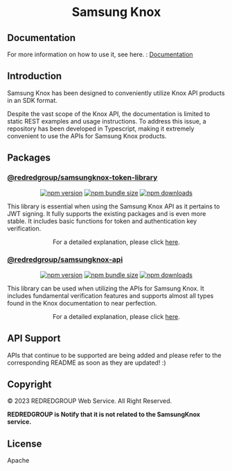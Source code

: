 <h1 align="center"> Samsung Knox </h1>

## Documentation

For more information on how to use it, see here. : [Documentation](https://redredgroup.github.io/samsungknox)


## Introduction

Samsung Knox has been designed to conveniently utilize Knox API products in an SDK format.

Despite the vast scope of the Knox API, the documentation is limited to static REST examples and usage instructions. To address this issue, a repository has been developed in Typescript, making it extremely convenient to use the APIs for Samsung Knox products.


## Packages

### [@redredgroup/samsungknox-token-library](https://www.npmjs.com/package/@redredgroup/samsungknox-token-library)
<div align="center">

[![npm version](https://img.shields.io/npm/v/@redredgroup%2Fsamsungknox-token-library.svg?style=flat-square)](https://www.npmjs.com/package/@redredgroup/samsungknox-token-library)
[![npm bundle size](https://img.shields.io/bundlephobia/minzip/@redredgroup%2Fsamsungknox-token-library?style=flat-square)](https://bundlephobia.com/package/@redredgroup%2Fsamsungknox-token-library@latest)
[![npm downloads](https://img.shields.io/npm/dm/@redredgroup%2Fsamsungknox-token-library.svg?style=flat-square)](https://npm-stat.com/charts.html?package=@redredgroup%2Fsamsungknox-token-library)

</div>
This library is essential when using the Samsung Knox API as it pertains to JWT signing. It fully supports the existing packages and is even more stable. It includes basic functions for token and authentication key verification.

</br>

<div align="center">

For a detailed explanation, please click [here](https://github.com/REDREDGROUP/samsungknox/tree/develop/packages/knox-token-library).

</div>

### [@redredgroup/samsungknox-api](https://www.npmjs.com/package/@redredgroup/samsungknox-api)
<div align="center">

[![npm version](https://img.shields.io/npm/v/@redredgroup%2Fsamsungknox-api.svg?style=flat-square)](https://www.npmjs.com/package/@redredgroup/samsungknox-api)
[![npm bundle size](https://img.shields.io/bundlephobia/minzip/@redredgroup%2Fsamsungknox-api?style=flat-square)](https://bundlephobia.com/package/@redredgroup%2Fsamsungknox-api@latest)
[![npm downloads](https://img.shields.io/npm/dm/@redredgroup%2Fsamsungknox-api.svg?style=flat-square)](https://npm-stat.com/charts.html?package=@redredgroup%2Fsamsungknox-api)

</div>
This library can be used when utilizing the APIs for Samsung Knox. It includes fundamental verification features and supports almost all types found in the Knox documentation to near perfection.

</br>

<div align="center">

For a detailed explanation, please click [here](https://github.com/REDREDGROUP/samsungknox/tree/develop/packages/knox-api).

</div>

## API Support

APIs that continue to be supported are being added and please refer to the corresponding README as soon as they are updated! :)

## Copyright

© 2023 REDREDGROUP Web Service. All Right Reserved.

**REDREDGROUP is Notify that it is not related to the SamsungKnox service.**

## License

Apache
